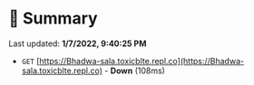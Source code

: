 # 📖 Summary
Last updated: **1/7/2022, 9:40:25 PM**

- `GET` [https://Bhadwa-sala.toxicblte.repl.co](https://Bhadwa-sala.toxicblte.repl.co) - **Down** (108ms)
